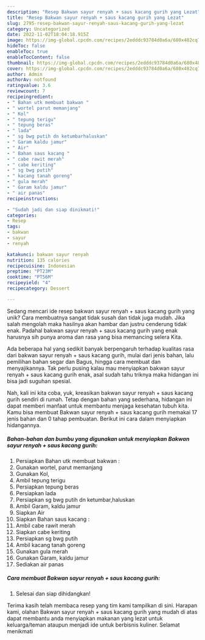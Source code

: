 ```yaml
---
description: "Resep Bakwan sayur renyah + saus kacang gurih yang Lezat"
title: "Resep Bakwan sayur renyah + saus kacang gurih yang Lezat"
slug: 2795-resep-bakwan-sayur-renyah-saus-kacang-gurih-yang-lezat
category: Uncategorized
date: 2022-11-02T18:04:18.915Z
image: https://img-global.cpcdn.com/recipes/2edddc93784d0a6a/680x482cq70/bakwan-sayur-renyah-saus-kacang-gurih-foto-resep-utama.jpg
hideToc: false
enableToc: true
enableTocContent: false
thumbnail: https://img-global.cpcdn.com/recipes/2edddc93784d0a6a/680x482cq70/bakwan-sayur-renyah-saus-kacang-gurih-foto-resep-utama.jpg
cover: https://img-global.cpcdn.com/recipes/2edddc93784d0a6a/680x482cq70/bakwan-sayur-renyah-saus-kacang-gurih-foto-resep-utama.jpg
author: Admin
authorAv: notfound
ratingvalue: 3.6
reviewcount: 7
recipeingredient:
- " Bahan utk membuat bakwan "
- " wortel parut memanjang"
- " Kol"
- " tepung terigu"
- " tepung beras"
- " lada"
- " sg bwg putih dn ketumbarhaluskan"
- " Garam kaldu jamur"
- " Air"
- " Bahan saus kacang "
- " cabe rawit merah"
- " cabe keriting"
- " sg bwg putih"
- " kacang tanah goreng"
- " gula merah"
- " Garam kaldu jamur"
- " air panas"
recipeinstructions:

- "Sudah jadi dan siap dinikmati!"
categories:
- Resep
tags:
- bakwan
- sayur
- renyah

katakunci: bakwan sayur renyah 
nutrition: 135 calories
recipecuisine: Indonesian
preptime: "PT23M"
cooktime: "PT56M"
recipeyield: "4"
recipecategory: Dessert

---
```





Sedang mencari ide resep bakwan sayur renyah + saus kacang gurih yang unik? Cara membuatnya sangat tidak susah dan tidak juga mudah. Jika salah mengolah maka hasilnya akan hambar dan justru cenderung tidak enak. Padahal bakwan sayur renyah + saus kacang gurih yang enak harusnya sih punya aroma dan rasa yang bisa memancing selera Kita.





Ada beberapa hal yang sedikit banyak berpengaruh terhadap kualitas rasa dari bakwan sayur renyah + saus kacang gurih, mulai dari jenis bahan, lalu pemilihan bahan segar dan Bagus, hingga cara membuat dan menyajikannya. Tak perlu pusing kalau mau menyiapkan bakwan sayur renyah + saus kacang gurih enak,      asal sudah tahu triknya maka hidangan ini bisa jadi suguhan spesial.





















Nah, kali ini kita coba, yuk, kreasikan bakwan sayur renyah + saus kacang gurih sendiri di rumah. Tetap dengan bahan yang sederhana, hidangan ini dapat memberi manfaat untuk membantu menjaga kesehatan tubuh kita. Kamu bisa membuat Bakwan sayur renyah + saus kacang gurih memakai 17 jenis bahan dan 0 tahap pembuatan. Berikut ini cara dalam menyiapkan hidangannya.

<!--inarticleads1-->

##### Bahan-bahan dan bumbu yang digunakan untuk menyiapkan Bakwan sayur renyah + saus kacang gurih:

1. Persiapkan  Bahan utk membuat bakwan :
1. Gunakan  wortel, parut memanjang
1. Gunakan  Kol,
1. Ambil  tepung terigu
1. Persiapkan  tepung beras
1. Persiapkan  lada
1. Persiapkan  sg bwg putih dn ketumbar,haluskan
1. Ambil  Garam, kaldu jamur
1. Siapkan  Air
1. Siapkan  Bahan saus kacang :
1. Ambil  cabe rawit merah
1. Siapkan  cabe keriting
1. Persiapkan  sg bwg putih
1. Ambil  kacang tanah goreng
1. Gunakan  gula merah
1. Gunakan  Garam, kaldu jamur
1. Sediakan  air panas




<!--inarticleads2-->

##### Cara membuat Bakwan sayur renyah + saus kacang gurih:


1. Selesai dan siap dihidangkan!



Terima kasih telah membaca resep yang tim kami tampilkan di sini. Harapan kami, olahan Bakwan sayur renyah + saus kacang gurih yang mudah di atas dapat membantu anda menyiapkan makanan yang lezat untuk keluarga/teman ataupun menjadi ide untuk berbisnis kuliner. Selamat menikmati
